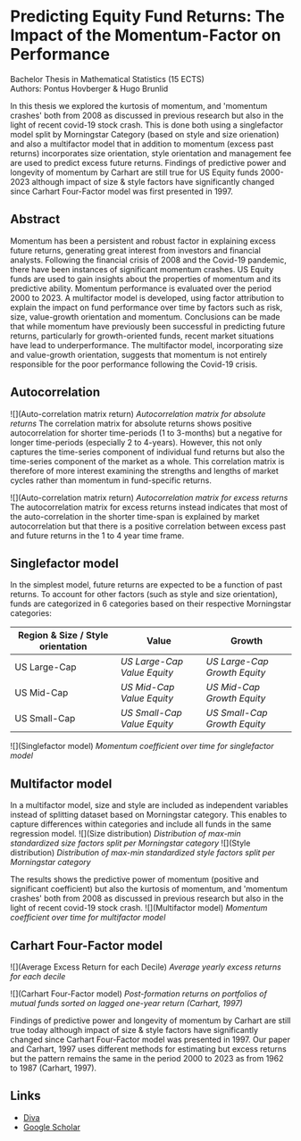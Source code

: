 # Predicting Equity Fund Returns: The Impact of the Momentum-Factor on Performance
Bachelor Thesis in Mathematical Statistics (15 ECTS) <br />
Authors: Pontus Hovberger & Hugo Brunlid <br />

In this thesis we explored the kurtosis of momentum, and 'momentum crashes' both from 2008 as discussed in previous research but also in the light of recent covid-19 stock crash. This is done both using a singlefactor model split by Morningstar Category (based on style and size orienation) and also a multifactor model that in addition to momentum (excess past returns) incorporates size orientation, style orientation and management fee are used to predict excess future returns. Findings of predictive power and longevity of momentum by Carhart are still true for US Equity funds 2000-2023 although impact of size & style factors have significantly changed since Carhart Four-Factor model was first presented in 1997. 

## Abstract
Momentum has been a persistent and robust factor in explaining excess future returns, generating great interest from investors and financial analysts. Following the financial crisis of 2008 and the Covid-19 pandemic, there have been instances of significant momentum crashes. US Equity funds are used to gain insights about the properties of momentum and its predictive ability. Momentum performance is evaluated over the period 2000 to 2023. A multifactor model is developed, using factor attribution to explain the impact on fund performance over time by factors such as risk, size, value-growth orientation and momentum. Conclusions can be made that while momentum have previously been successful in predicting future returns, particularly for growth-oriented funds, recent market situations have lead to underperformance. The multifactor model, incorporating size and value-growth orientation, suggests that momentum is not entirely responsible for the poor performance following the Covid-19 crisis.

## Autocorrelation
![](Auto-correlation matrix return)
*Autocorrelation matrix for absolute returns*
The correlation matrix for absolute returns shows positive autocorrelation for shorter time-periods (1
to 3-months) but a negative for longer time-periods (especially 2 to 4-years). However, this not only captures the time-series component of individual fund returns but also the time-series component of the market as a whole. This correlation matrix is therefore of more interest examining the strengths and lengths of market cycles rather
than momentum in fund-specific returns.

![](Auto-correlation matrix return)
*Autocorrelation matrix for excess returns*
The autocorrelation matrix for excess returns instead indicates that most of the auto-correlation in the shorter time-span is explained by market autocorrelation but that there is a positive correlation between excess past and future returns in the 1 to 4 year time frame.

## Singlefactor model
In the simplest model, future returns are expected to be a function of past returns. To account for other factors (such as style and size orientation), funds are categorized in 6 categories based on their respective Morningstar categories:

| **Region & Size / Style orientation** | Value                       | Growth                       |
|---------------------------------------|-----------------------------|------------------------------|
| US Large-Cap                          | _US Large-Cap Value Equity_ | _US Large-Cap Growth Equity_ |
| US Mid-Cap                            | _US Mid-Cap Value Equity_   | _US Mid-Cap Growth Equity_   |
| US Small-Cap                          | _US Small-Cap Value Equity_ | _US Small-Cap Growth Equity_ |

![](Singlefactor model)
*Momentum coefficient over time for singlefactor model*

## Multifactor model
In a multifactor model, size and style are included as independent variables instead of splitting dataset based on Morningstar category. This enables to capture differences within categories and include all funds in the same regression model.
![](Size distribution)
*Distribution of max-min standardized size factors split per Morningstar category*
![](Style distribution)
*Distribution of max-min standardized style factors split per Morningstar category*

The results shows the predictive power of momentum (positive and significant coefficient) but also the kurtosis of momentum, and 'momentum crashes' both from 2008 as discussed in previous research but also in the light of recent covid-19 stock crash.
![](Multifactor model)
*Momentum coefficient over time for multifactor model*

## Carhart Four-Factor model
![](Average Excess Return for each Decile)
*Average yearly excess returns for each decile*

![](Carhart Four-Factor model)
*Post-formation returns on portfolios of mutual funds sorted on lagged one-year return (Carhart, 1997)*

Findings of predictive power and longevity of momentum by Carhart are still true today although impact of size & style factors have significantly changed since Carhart Four-Factor model was presented in 1997. Our paper and Carhart, 1997 uses different methods for estimating but excess returns but the pattern remains the same in the period 2000 to 2023 as from 1962 to 1987 (Carhart, 1997).

## Links
- [Diva](https://urn.kb.se/resolve?urn=urn%3Anbn%3Ase%3Akth%3Adiva-342321)
- [Google Scholar](https://scholar.google.com/scholar?q=Predicting%20Equity%20Fund%20Returns%3A%20The%20Impact%20of%20the%20Momentum-Factor%20on%20Performance)

